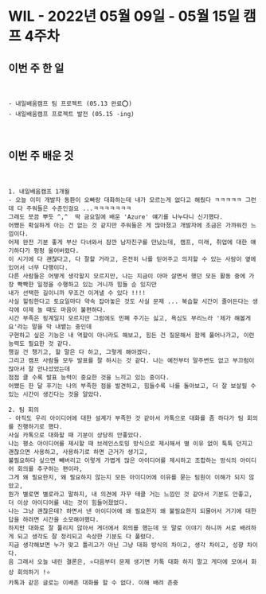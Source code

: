 # WIL - 2022년 05월 09일 - 05월 15일 캠프 4주차


## 이번 주 한 일
<br>

    - 내일배움캠프 팀 프로젝트 (05.13 완료⭕)  
    - 내일배움캠프 프로젝트 발전 (05.15 -ing)  

<br>    

## 이번 주 배운 것
<br>

    1. 내일배움캠프 1개월
    - 오늘 이미 개발자 동환이 오빠랑 대화하는데 내가 모르는게 없다고 해줬다 ㅋㅋㅋㅋㅋ 그런데 다 주워들은 수준인걸요 ...ㅋㅋㅋㅋㅋㅋㅋ  
    그래도 쪼끔 뿌듯 ^,^  딱 금요일에 배운 'Azure' 얘기를 나누다니 신기했다.   
    어쨌든 확실하게 아는 건 없는 것 같지만 주워들은 게 많아졌고 개발자에 조금은 가까워진 느낌이다.   
    어제 완전 기분 좋게 부산 다녀와서 잠깐 남자친구를 만났는데, 캠프, 미래, 취업에 대한 얘기하다가 펑펑 울어버렸다.  
    이 시기에 다 괜찮다고, 다 잘할 거라고, 온전히 나를 믿어주고 의지할 수 있는 사람이 옆에 있어서 너무 다행이다. 
    다른 사람들은 어떻게 생각할지 모르지만, 나는 지금이 아마 살면서 했던 모든 활동 중에 가장 빡빡한 일정을 수행하고 있는 거니까 힘들 순 있지만  
    내가 선택한 길이니까 무조건 이겨낼 수 있다 !!!!
    사실 힐링한다고 토요일마다 약속 잡아놓은 것도 사실 문제 ... 복습할 시간이 줄어든다는 생각에 이제 놀 때도 마음이 불편하다.  
    시간 부족은 핑계일지 모르지만 그럼에도 민폐 주기는 싫고, 욕심도 부리느라 '제가 해볼게요'라는 말을 막 내뱉는 중인데  
    구현하고 싶은 기능은 내 역할이 아니라도 해보고, 힘든 건 질문해서 함께 풀어나가고, 이런 능력도 필요한 것 같다.  
    챙길 건 챙기고, 할 말은 다 하고, 그렇게 해야겠다.  
    그리고 캠프 사람들 모두 발표를 잘 하시는 것 같다. 나는 예전부터 말주변도 없고 부끄럼이 많아서 잘 안나섰었는데  
    점점 클 수록 발표 능력이 중요한 것을 느끼고 있는 중이다.  
    어쨌든 한 달 후기는 나의 부족한 점을 발견하고, 힘들수록 나를 돌아보고, 더 잘 보살필 수 있는 시간이 생긴다는 것을 알았다. 

    2. 팀 회의
    - 아직도 우리 아이디어에 대한 설계가 부족한 것 같아서 카톡으로 대화를 좀 하다가 팀 회의를 진행하기로 했다.  
    사실 카톡으로 대화할 때 기분이 상당히 안좋았다. 
    나는 평소 아이디어를 제시할 때 브레인스토밍 방식으로 제시해서 별 이유 없이 툭툭 던지고 괜찮으면 사용하고, 사용하기로 하면 근거가 생기고,
    불필요하다 싶으면 빼버리고 이렇게 가볍게 많은 아이디어를 제시하고 조합하는 방식의 아이디어 회의를 추구하는 편이라,   
    그게 왜 필요한지, 왜 필요하지 않는지 모든 아이디어에 이유를 묻는 팀원이 이해가 되지 않았고,  
    뭔가 별로면 별로라고 말하지, 내 의견에 자꾸 태클 거는 느낌인 것 같아서 기분도 안좋고, 더 이상 아이디어를 내는 것이 힘들어졌었다.  
    나는 그냥 괜찮은데? 하면서 낸 아이디어에 왜 필요한지 왜 불필요한지 되물어서 거기에 대한 답을 하려면 시간을 소모해야했다.
    하지만 대화로 잘 풀리지 않아서 게더에서 회의를 했는데 또 말로 이야기 하니까 서로 배려하게 되고 생각도 잘 정리되고 속상한 기분도 다 풀렸다.  
    지금 생각해보면 누가 맞고 틀리고가 아닌 그냥 대화 방식의 차이고, 생각 차이고, 성향 차이다.  
    음 그래서 오늘 내린 결론은, ⭐다음부터 문제 생기면 카톡 대화 하지 말고 게더에 모여서 화상 회의하기 !⭐  
    카톡과 같은 글로는 이배존 대화를 할 수 없다. 이해 배려 존중

    
